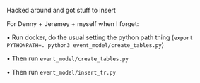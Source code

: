 Hacked around and got stuff to insert

For Denny + Jeremey + myself when I forget:

• Run docker, do the usual setting the python path thing (`export PYTHONPATH=. python3 event_model/create_tables.py`)

• Then run `event_model/create_tables.py`

• Then run `event_model/insert_tr.py`
